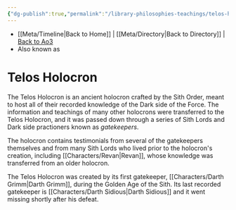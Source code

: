 ```yaml
---
{"dg-publish":true,"permalink":"/library-philosophies-teachings/telos-holocron/","dgHomeLink":false}
---
```


- [[Meta/Timeline\|Back to Home]] | [[Meta/Directory\|Back to Directory]] | [Back to Ao3](https://archiveofourown.org/works/19334440/chapters/45992584)
- Also known as

# Telos Holocron 
The Telos Holocron is an ancient holocron crafted by the Sith Order, meant to host all of their recorded knowledge of the Dark side of the Force. The information and teachings of many other holocrons were transferred to the Telos Holocron, and it was passed down through a series of Sith Lords and Dark side practioners known as *gatekeepers*.

The holocron contains testimonials from several of the gatekeepers themselves and from many Sith Lords who lived prior to the holocron's creation, including [[Characters/Revan\|Revan]], whose knowledge was transferred from an older holocron. 

The Telos Holocron was created by its first gatekeeper, [[Characters/Darth Grimm\|Darth Grimm]], during the Golden Age of the Sith. Its last recorded gatekeeper is [[Characters/Darth Sidious\|Darth Sidious]] and it went missing shortly after his defeat. 
